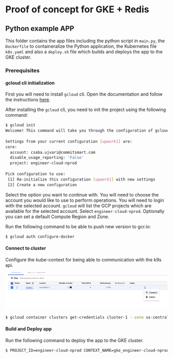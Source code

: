 # Proof of concept for GKE + Redis

## Python example APP

This folder contains the app files including the python script in `main.py`, the `Dockerfile` to containeralize the Python application, the Kubernetes file `k8s.yaml` and also a `deploy.sh` file which builds and deploys the app to the GKE cluster.

### Prerequisites

#### gcloud cli initialization

First you will need to install `gcloud` cli. Open the documentation and follow the instructions [here](https://cloud.google.com/sdk/docs/install).

After installing the `gcloud` cli, you need to init the project using the following command:

```bash
$ gcloud init
Welcome! This command will take you through the configuration of gcloud.

Settings from your current configuration [upwork1] are:
core:
  account: csaba.ujvari@commitsmart.com
  disable_usage_reporting: 'False'
  project: engineer-cloud-nprod

Pick configuration to use:
 [1] Re-initialize this configuration [upwork1] with new settings
 [2] Create a new configuration
```

Select the option you want to continue with. You will need to choose the account you would like to use to perform operations. You will need to login with the selected account. `gcloud` will list the GCP projects which are available for the selected account. Select `engineer-cloud-nprod`. Optionally you can set a default Compute Region and Zone.


Run the following command to be able to push new version to gcr.io:

```bash
$ gcloud auth configure-docker
```

#### Connect to cluster

Configure the kube-context for being able to communication with the k9s api.

![gke_connect.png](../.readme/gke_connect.png)

```bash
$ gcloud container clusters get-credentials cluster-1 --zone us-central1-c --project engineer-cloud-nprod

```


#### Build and Deploy app

Run the following command to deploy the app to the GKE cluster.

```bash
$ PROJECT_ID=engineer-cloud-nprod CONTEXT_NAME=gke_engineer-cloud-nprod_us-central1-c_cluster-1 NAMESPACE=default ./deploy.sh
```
